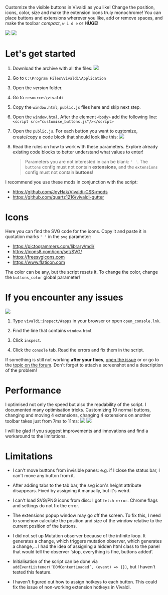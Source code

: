 Customize the visible buttons in Vivaldi as you like! Change the position, icons, color, size and make the extension icons truly monochrome! You can place buttons and extensions wherever you like, add or remove spaces, and make the toolbar *compact*, `w i d e` or **HUGE**! 

![](screenshots/promo1.png)
![](screenshots/promo2.png)

# Let's get started

1. Download the archive with all the files:
![](screenshots/download.png)   

2. Go to `C:\Program Files\Vivaldi\Application`

3. Open the *version* folder.

4. Go to `resources\vivaldi`

5. Copy the `window.html`, `public.js` files here and skip next step.

6.  Open the `window.html`. After the element `<body>` add the following line: `<script src="customise_buttons.js"/></script>`

7. Open the `public.js`. For each button you want to customize, create/copy a code block that should look like this:
![](screenshots/files.png)   

8. Read the rules on how to work with these parameters. Explore already existing code blocks to better understand what values to enter!

   > Parameters you are not interested in can be blank:  `' '`. The `buttons` config must not contain **extensions**, and the `extensions` config must not contain **buttons**!  

I recommend you use these mods in conjunction with the script:
- https://github.com/JoyHak/Vivaldi-CSS-mods
- https://github.com/quartz1216/vivaldi-gutter

# Icons
Here you can find the SVG code for the icons. Copy it and paste it in quotation marks `' '` in the `svg` parameter:
- https://pictogrammers.com/library/mdi/
- https://icons8.com/icon/set/SVG/
- https://freesvgicons.com
- https://www.flaticon.com

The color can be any, but the script resets it. To change the color, change the `buttons_color` global parameter!

# If you encounter any issues
![](screenshots/console.png)

1. Type `vivaldi:inspect/#apps` in your browser or open `open_console.lnk`.

2. Find the line that contains `window.html`

3. Click `inspect`.

4. Click the `console` tab. Read the errors and fix them in the script.

If something is still not working **after your fixes**, [open the issue](https://github.com/JoyHak/customize-vivaldi-buttons/issues/new/choose) or or go to the [topic on the forum](https://forum.vivaldi.net/post/803412). Don't forget to attach a screenshot and a description of the problem!

# Performance

I optimised not only the speed but also the readability of the script. I documented many optimisation tricks. Customizing 10 normal buttons, changing and moving 4 extensions, changing 4 extensions on another toolbar takes just from 7ms to 11ms: 
![](screenshots/profiling_0.png)
![](screenshots/profiling_1.png)

I will be glad if you suggest improvements and innovations and find a workaround to the limitations.

# Limitations

- I can't move buttons from invisible panes: e.g. if I close the status bar, I can't move any button from it.

- After adding tabs to the tab bar, the svg icon's height attribute disappears. Fixed by assigning it manually, but it's weird.

- I can't load SVG/PNG icons from disc: I got `fetch error`. Chrome flags and settings do not fix the error. 
- The extensions popup window may go off the screen. To fix this, I need to somehow calculate the position and size of the window relative to the current position of the buttons. 

- I did not set up Mutation observer because of the infinite loop. It generates a change, which triggers mutation observer, which generates a change,... 
I had the idea of assigning a hidden html class to the panel that would tell the observer ‘stop, everything is fine, buttons added’.
- Initialisation of the script can be done via 
`addEventListener(‘DOMContentLoaded’, (event) => {})`, but I haven't tested this feature.
- I haven't figured out how to assign hotkeys to each button. This could fix the issue of non-working extension hotkeys in Vivaldi.
